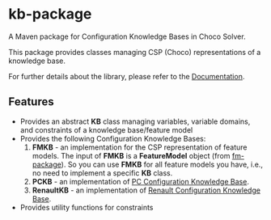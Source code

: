 # kb-package

A Maven package for Configuration Knowledge Bases in Choco Solver.

This package provides classes managing CSP (Choco) representations of a knowledge base.

For further details about the library, please refer to the [Documentation](https://hiconfit.manleviet.info).

## Features

- Provides an abstract **KB** class managing variables, variable domains, and constraints of a knowledge base/feature model
- Provides the following Configuration Knowledge Bases:
  1. **FMKB** - an implementation for the CSP representation of feature models. The input of **FMKB** is a **FeatureModel** object (from [fm-package](https://github.com/manleviet/CA-CDR-V2/tree/main/fm-package)). So you can use **FMKB** for all feature models you have, i.e., no need to implement a specific **KB** class.
  2. **PCKB** - an implementation of [PC Configuration Knowledge Base](https://www.itu.dk/research/cla/externals/clib/).
  3. **RenaultKB** - an implementation of [Renault Configuration Knowledge Base](https://www.itu.dk/research/cla/externals/clib/).
- Provides utility functions for constraints
